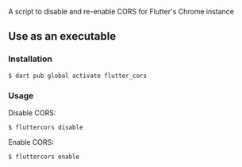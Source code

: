 A script to disable and re-enable CORS for Flutter's Chrome instance

## Use as an executable

### Installation
```console
$ dart pub global activate flutter_cors
```

### Usage

Disable CORS:
```console
$ fluttercors disable
```

Enable CORS:
```console
$ fluttercors enable
```